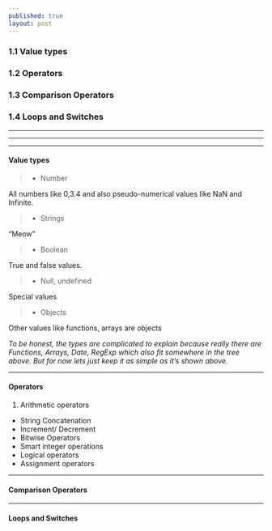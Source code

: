 ```yaml
---
published: true
layout: post
---
```

### 1.1 Value types

### 1.2 Operators

### 1.3 Comparison Operators

### 1.4 Loops and Switches

---

---

---

#### **Value types** 

> - Number

All numbers like 0,3.4 and also pseudo-numerical values like NaN and Infinite.

> - Strings

“Meow”

> - Boolean

True and false values.
                
> - Null, undefined

Special values

> - Objects 

Other values like functions, arrays are objects

_To be honest, the types are complicated to explain because really there are Functions, Arrays, Date, RegExp which also fit somewhere in the tree above. But for now lets just keep it as simple as it’s shown above._

<code data-gist-id="9fd0f90a822dc3660cb93703043ca1c6" data-gist-file="chap2.txt" data-gist-hide-footer="true" data-gist-line="2-10"></code>



---

#### **Operators** 

1. Arithmetic operators
- String Concatenation
- Increment/ Decrement
- Bitwise Operators
- Smart integer operations
- Logical operators
- Assignment operators


---

#### **Comparison Operators** 

---

#### **Loops and Switches** 